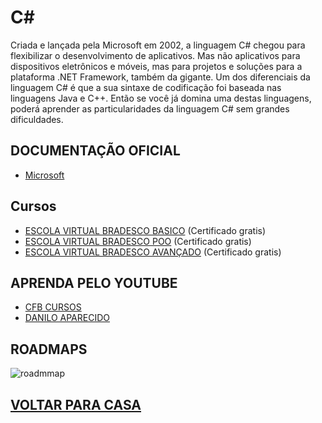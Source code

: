 # C#
Criada e lançada pela Microsoft em 2002, a linguagem C# chegou para flexibilizar o desenvolvimento de aplicativos. Mas não aplicativos para dispositivos eletrônicos e móveis, mas para projetos e soluções para a plataforma .NET Framework, também da gigante.
Um dos diferenciais da linguagem C# é que a sua sintaxe de codificação foi baseada nas linguagens Java e C++. Então se você já domina uma destas linguagens, poderá aprender as particularidades da linguagem C# sem grandes dificuldades.
## DOCUMENTAÇÃO OFICIAL
* [Microsoft](https://docs.microsoft.com/pt-br/dotnet/csharp/)


## Cursos

* [ESCOLA VIRTUAL BRADESCO BASICO](https://www.ev.org.br/cursos/linguagem-de-programacao-c-basico) (Certificado gratis) 
* [ESCOLA VIRTUAL BRADESCO POO](https://www.ev.org.br/cursos/introducao-a-programacao-orientada-a-objetos-poo) (Certificado gratis)
* [ESCOLA VIRTUAL BRADESCO AVANÇADO](https://www.ev.org.br/cursos/linguagem-de-programacao-csharp-avancado) (Certificado gratis)


## APRENDA PELO YOUTUBE

* [CFB CURSOS](https://www.youtube.com/playlist?list=PLx4x_zx8csUglgKTmgfVFEhWWBQCasNGi)
* [DANILO APARECIDO](https://www.youtube.com/playlist?list=PLEdPHGYbHhlcxWx-_LrVVYZ2RRdqltums)

## ROADMAPS

<img src="https://github.com/Dayvison45/Programap/blob/main/c%23%20roadmap.png" alt="roadmmap">

## [VOLTAR PARA CASA](https://github.com/Dayvison45/Programap/blob/main/README.md) 
